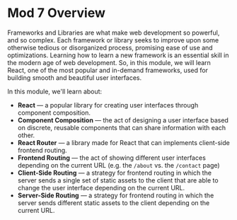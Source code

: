 # Mod 7 Overview

Frameworks and Libraries are what make web development so powerful, and so complex. Each framework or library seeks to improve upon some otherwise tedious or disorganized process, promising ease of use and optimizations. Learning how to learn a new framework is an essential skill in the modern age of web development. So, in this module, we will learn React, one of the most popular and in-demand frameworks, used for building smooth and beautiful user interfaces.

In this module, we'll learn about:

* **React** — a popular library for creating user interfaces through component composition.
* **Component Composition** — the act of designing a user interface based on discrete, reusable components that can share information with each other.
* **React Router** — a library made for React that can implements client-side frontend routing.
* **Frontend Routing** — the act of showing different user interfaces depending on the current URL (e.g. the `/about` vs. the `/contact` page)
* **Client-Side Routing** — a strategy for frontend routing in which the server sends a single set of static assets to the client that are able to change the user interface depending on the current URL.
* **Server-Side Routing** — a strategy for frontend routing in which the server sends different static assets to the client depending on the current URL.
